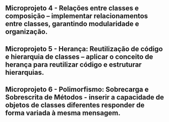 ## Microprojeto 4 -  Relações entre classes e composição – implementar relacionamentos entre classes, garantindo modularidade e organização.

## Microprojeto 5 - Herança: Reutilização de código e hierarquia de classes – aplicar o conceito de herança para reutilizar código e estruturar hierarquias.

## Microprojeto 6 - Polimorfismo: Sobrecarga e Sobrescrita de Métodos - inserir a capacidade de objetos de classes diferentes responder de forma variada à mesma mensagem.
